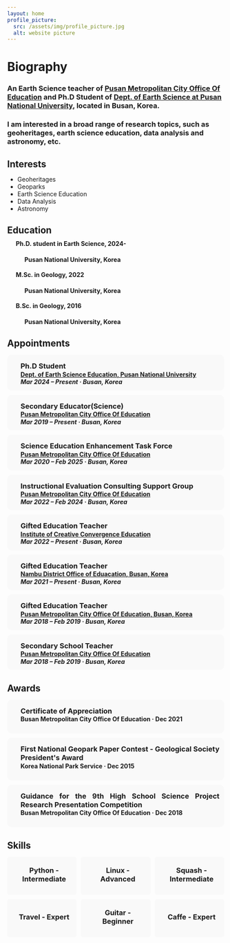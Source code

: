 ```yaml
---
layout: home
profile_picture:
  src: /assets/img/profile_picture.jpg
  alt: website picture
---
```


<p><strong><h1> Biography </h1></strong></p>

<p><h3>An Earth Science teacher of <a href="https://www.pen.go.kr/main/main.do">Pusan Metropolitan City Office Of Education</a> and Ph.D Student of <a href="https://earth.pusan.ac.kr/earth/index.do">Dept. of Earth Science at Pusan National University</a>, located in Busan, Korea.</h3></p>
<p><h3>I am interested in a broad range of research topics, such as geoheritages, earth science education, data analysis and astronomy, etc.</h3></p>

<p><h2><strong> Interests</strong></h2></p>
<ul>
    <li>Geoheritages</li>
    <li>Geoparks</li>
    <li>Earth Science Education</li>
    <li>Data Analysis</li>
    <li>Astronomy</li>
</ul>


<html lang="en">
<head>
  <meta charset="UTF-8">
  <meta name="viewport" content="width=device-width, initial-scale=1.0">
  <title>My GitHub Page</title>
  <link rel="stylesheet" href="https://cdnjs.cloudflare.com/ajax/libs/font-awesome/6.0.0-beta3/css/all.min.css">
  <style>
    h2 {
      margin-bottom: 10px; /* 간격을 줄이기 위해 마진을 조절합니다 */
    }
    p {
      margin-top: 5px; /* 간격을 줄이기 위해 마진을 조절합니다 */
    }
  </style>
</head>
<body>
  <h2><strong>Education</strong></h2>
  <p style="margin-left: 20px; margin-bottom: 2px;"><i class="fas fa-graduation-cap"></i><strong> Ph.D. student in Earth Science, 2024-</strong></p>
  <h4><p style="margin-left: 40px; margin-top: 2px;">Pusan National University, Korea</p></h4>
  <p style="margin-left: 20px; margin-bottom: 2px;"><i class="fas fa-graduation-cap"></i><strong> M.Sc. in Geology, 2022 </strong></p>
  <h4><p style="margin-left: 40px; margin-top: 2px;">Pusan National University, Korea</p></h4>
  <p style="margin-left: 20px; margin-bottom: 2px;"><i class="fas fa-graduation-cap"></i><strong> B.Sc. in Geology, 2016 </strong></p>
  <h4><p style="margin-left: 40px; margin-top: 2px;">Pusan National University, Korea</p></h4>
  
</body>

<p><h2><strong> Appointments</strong></h2></p>
<html lang="en">
<head>
  <meta charset="UTF-8">
  <meta name="viewport" content="width=device-width, initial-scale=1.0">
  <link rel="stylesheet" href="https://cdnjs.cloudflare.com/ajax/libs/font-awesome/6.0.0-beta3/css/all.min.css">
  <style>
    .box {
      border: 1px solid transparent; /* 테두리 설정 */
      padding: 10px; /* 내부 여백 설정 */
      margin: 10px auto; /* 외부 여백 설정 */
      border-radius: 10px; /* 모서리 둥글게 설정 */
      background-color: #f9f9f9; /* 배경색 설정 */
      text-align: justify; /* 텍스트 가운데 정렬 */
    }
  </style>
</head>
<body>
  <div class="box">
    <h3 style="margin:0;"><p style="margin-left: 20px; margin-bottom: 0.5px;"><strong>Ph.D Student</strong></p></h3>
    <h4 style="margin:0;"><p style="margin-left: 20px; margin-top: 0.5px;margin-bottom: 0.5px;"><a href="https://earth.pusan.ac.kr/earth/index.do">Dept. of Earth Science Education, Pusan National University</a></p></h4>
    <h5 style="margin:0;"><p style="margin-left: 20px; margin-top: 0.5px; margin-bottom: 0.5px;">Mar 2024 – Present · Busan, Korea</p></h5>
  </div>
  
  <div class="box">
    <h3 style="margin:0;"><p style="margin-left: 20px; margin-bottom: 0.5px;"><strong>Secondary Educator(Science)</strong></p></h3>
    <h4 style="margin:0;"><p style="margin-left: 20px; margin-top: 0.5px;margin-bottom: 0.5px;"><a href="https://www.pen.go.kr/main/main.do">Pusan Metropolitan City Office Of Education</a></p></h4>
     <h5 style="margin:0;"><p style="margin-left: 20px; margin-top: 0.5px; margin-bottom: 0.5px;">Mar 2019 – Present · Busan, Korea</p></h5>
  </div>
  
  <div class="box">
    <h3 style="margin:0;"><p style="margin-left: 20px; margin-bottom: 0.5px;"><strong>Science Education Enhancement Task Force</strong></p></h3>
    <h4 style="margin:0;"><p style="margin-left: 20px; margin-top: 0.5px;margin-bottom: 0.5px;"><a href="https://www.pen.go.kr/main/main.do">Pusan Metropolitan City Office Of Education</a></p></h4>
     <h5 style="margin:0;"><p style="margin-left: 20px; margin-top: 0.5px; margin-bottom: 0.5px;">Mar 2020 – Feb 2025 · Busan, Korea</p></h5>
  </div>

  <div class="box">
    <h3 style="margin:0;"><p style="margin-left: 20px; margin-bottom: 0.5px;"><strong>Instructional Evaluation Consulting Support Group</strong></p></h3>
    <h4 style="margin:0;"><p style="margin-left: 20px; margin-top: 0.5px;margin-bottom: 0.5px;"><a href="https://www.pen.go.kr/main/main.do">Pusan Metropolitan City Office Of Education</a></p></h4>
     <h5 style="margin:0;"><p style="margin-left: 20px; margin-top: 0.5px; margin-bottom: 0.5px;">Mar 2022 – Feb 2024 · Busan, Korea</p></h5>
  </div>
  
  <div class="box">
    <h3 style="margin:0;"><p style="margin-left: 20px; margin-bottom: 0.5px;"><strong>Gifted Education Teacher</strong></p></h3>
    <h4 style="margin:0;"><p style="margin-left: 20px; margin-top: 0.5px;margin-bottom: 0.5px;"><a href="https://home.pen.go.kr/bicce/main.do">Institute of Creative Convergence Education</a></p></h4>
     <h5 style="margin:0;"><p style="margin-left: 20px; margin-top: 0.5px; margin-bottom: 0.5px;">Mar 2022 – Present · Busan, Korea</p></h5>
  </div>
  
  <div class="box">
    <h3 style="margin:0;"><p style="margin-left: 20px; margin-bottom: 0.5px;"><strong>Gifted Education Teacher</strong></p></h3>
    <h4 style="margin:0;"><p style="margin-left: 20px; margin-top: 0.5px;margin-bottom: 0.5px;"><a href="https://home.pen.go.kr/nambu/na/ntt/selectNttList.do?mi=11930&bbsId=3863">Nambu District Office of Eduacation, Busan, Korea</a></p></h4>
     <h5 style="margin:0;"><p style="margin-left: 20px; margin-top: 0.5px; margin-bottom: 0.5px;">Mar 2021 – Present · Busan, Korea</p></h5>
  </div> 

  <div class="box">
    <h3 style="margin:0;"><p style="margin-left: 20px; margin-bottom: 0.5px;"><strong>Gifted Education Teacher</strong></p></h3>
    <h4 style="margin:0;"><p style="margin-left: 20px; margin-top: 0.5px;margin-bottom: 0.5px;"><a href="https://www.pen.go.kr/main/main.do">Pusan Metropolitan City Office Of Education, Busan, Korea</a></p></h4>
     <h5 style="margin:0;"><p style="margin-left: 20px; margin-top: 0.5px; margin-bottom: 0.5px;">Mar 2018 – Feb 2019 · Busan, Korea</p></h5>
  </div> 
  
  <div class="box">
    <h3 style="margin:0;"><p style="margin-left: 20px; margin-bottom: 0.5px;"><strong>Secondary School Teacher</strong></p></h3>
    <h4 style="margin:0;"><p style="margin-left: 20px; margin-top: 0.5px;margin-bottom: 0.5px;"><a href="https://www.pen.go.kr/main/main.do">Pusan Metropolitan City Office Of Education</a></p></h4>
     <h5 style="margin:0;"><p style="margin-left: 20px; margin-top: 0.5px; margin-bottom: 0.5px;">Mar 2018 – Feb 2019 · Busan, Korea</p></h5>
  </div>
  
  
</body>
</html>



<p><h2><strong> Awards</strong></h2></p>
<html lang="en">
<head>
  <meta charset="UTF-8">
  <meta name="viewport" content="width=device-width, initial-scale=1.0">
  <title>Certificate Example</title>
  <link rel="stylesheet" href="https://cdnjs.cloudflare.com/ajax/libs/font-awesome/6.0.0-beta3/css/all.min.css">
  <style>
    .box {
      border: 1px solid transparent; /* 테두리 설정 */
      padding: 10px; /* 내부 여백 설정 */
      margin: 10px auto; /* 외부 여백 설정 */
      border-radius: 10px; /* 모서리 둥글게 설정 */
      background-color: #f9f9f9; /* 배경색 설정 */
      text-align: justify; /* 텍스트 가운데 정렬 */
    }
  </style>
</head>
<body>
  <div class="box">
    <h3 style="margin:0;"><p style="margin-left: 20px; margin-bottom: 0.5px;"><strong>Certificate of Appreciation</strong></p></h3>
    <h4 style="margin:0;"><p style="margin-left: 20px; margin-top: 0.5px;">Busan Metropolitan City Office Of Education · Dec 2021</p></h4>
  </div>
  <div class="box">
    <h3 style="margin:0;"><p style="margin-left: 20px; margin-bottom: 0.5px;"><strong>First National Geopark Paper Contest - Geological Society President's Award</strong></p></h3>
    <h4 style="margin:0;"><p style="margin-left: 20px; margin-top: 0.5px;">Korea National Park Service · Dec 2015</p></h4>
  </div>
   <div class="box">
    <h3 style="margin:0;"><p style="margin-left: 20px; margin-bottom: 0.5px;"><strong>Guidance for the 9th High School Science Project Research Presentation Competition</strong></p></h3>
    <h4 style="margin:0 auto;"><p style="margin-left: 20px; margin-top: 0.5px;">Busan Metropolitan City Office Of Education · Dec 2018</p></h4>
  </div>
  
</body>
</html>


<p><h2><strong> Skills</strong></h2></p>
<html lang="en">
<head>
  <meta charset="UTF-8">
  <meta name="viewport" content="width=device-width, initial-scale=1.0">
  <title>Skills Example</title>
  <link rel="stylesheet" href="https://cdnjs.cloudflare.com/ajax/libs/font-awesome/6.0.0-beta3/css/all.min.css">
  <style>
    .skills {
      display: flex; /* 플렉스 박스 설정 */
      flex-wrap: wrap; /* 줄 바꿈 설정 */
      gap: 10px; /* 항목 간격 설정 */
    }
    .skill-item {
      background-color: #f9f9f9; /* 배경색 설정 */
      border: 1px solid transparent; /* 테두리 설정 */
      border-radius: 5px; /* 모서리 둥글게 설정 */
      padding: 10px; /* 내부 여백 설정 */
      flex: 1 1 calc(33.333% - 20px); /* 항목 크기 설정 */
      box-sizing: border-box; /* 박스 크기 설정 */
      text-align: center; /* 텍스트 가운데 정렬 */
      display: flex; /* 플렉스 박스 설정 */
      align-items: center; /* 아이템 가운데 정렬 */
      justify-content: center; /* 아이템 가운데 정렬 */
    }
    .skill-item i {
      margin-right: 10px; /* 아이콘 오른쪽 여백 설정 */
    }
  </style>
</head>
<body>
  <div class="skills">
    <div class="skill-item">
      <i class="fab fa-python" style="font-size:46px;"></i> 
      <h3 style="margin-top: 10px">Python - Intermediate</h3>
    </div>
    <div class="skill-item">
      <i class="fab fa-linux" style="font-size:46px;"></i> 
      <h3 style="margin-top: 10px">Linux - Advanced</h3>
    </div>
    <div class="skill-item">
      <i class="fas fa-table-tennis" style="font-size:46px;"></i>
      <h3 style="margin-top: 10px">Squash - Intermediate</h3>
    </div>
    <div class="skill-item">
      <i class="fas fa-plane" style="font-size:46px;"></i>
      <h3 style="margin-top: 10px">Travel - Expert</h3>
    </div>
    <div class="skill-item">
      <i class="fas fa-guitar" style="font-size:46px;"></i> 
      <h3 style="margin-top: 10px">Guitar - Beginner</h3>
    </div>
    <div class="skill-item">
      <i class="fas fa-coffee" style="font-size:46px;"></i>
      <h3 style="margin-top: 10px">Caffe - Expert</h3>
    </div>
 </div>
</body>
</html>


